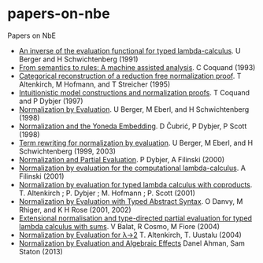 # papers-on-nbe
Papers on NbE

* [An inverse of the evaluation functional for typed lambda-calculus](https://epub.ub.uni-muenchen.de/4261/1/4261.pdf). U Berger and H Schwichtenberg (1991)
* [From semantics to rules: A machine assisted analysis](https://link.springer.com/content/pdf/10.1007/BFb0049326.pdf). C Coquand (1993)
* [Categorical reconstruction of a reduction free normalization proof](https://link.springer.com/content/pdf/10.1007/3-540-60164-3_27.pdf). T Altenkirch, M Hofmann, and T Streicher (1995)
* [Intuitionistic model constructions and normalization proofs](https://www.cambridge.org/core/journals/mathematical-structures-in-computer-science/article/intuitionistic-model-constructions-and-normalization-proofs/15AE4B790FF9E4B1998CE92054DBD3CF). T Coquand and P Dybjer (1997) 
* [Normalization by Evaluation](https://pdfs.semanticscholar.org/6f59/ea5b7374ad94ce0b2c0b5e821bdcac631f8e.pdf). U Berger, M Eberl, and H Schwichtenberg (1998)
* [Normalization and the Yoneda Embedding](https://www.cambridge.org/core/journals/mathematical-structures-in-computer-science/article/normalization-and-the-yoneda-embedding/52CC6B0D0961F134ABF28BF6A824D45B). D Čubrić, P Dybjer, P Scott (1998)
* [Term rewriting for normalization by evaluation](https://www.sciencedirect.com/science/article/pii/S0890540103000142). U Berger, M Eberl, and H Schwichtenberg (1999, 2003)
* [Normalization and Partial Evaluation](https://link.springer.com/chapter/10.1007%2F3-540-45699-6_4). P Dybjer, A Filinski (2000)
* [Normalization by evaluation for the computational lambda-calculus](https://link.springer.com/chapter/10.1007/3-540-45413-6_15). A Filinski (2001)
* [Normalization by evaluation for typed lambda calculus with coproducts](https://ieeexplore.ieee.org/abstract/document/932506).  T. Altenkirch ; P. Dybjer ; M. Hofmann ; P. Scott (2001)
* [Normalization by Evaluation with Typed Abstract Syntax](https://www.cambridge.org/core/journals/journal-of-functional-programming/article/normalization-by-evaluation-with-typed-abstract-syntax/EB9C84EDC74834E940111BC94D2E0481). O Danvy, M Rhiger, and K H Rose (2001, 2002)
* [Extensional normalisation and type-directed partial evaluation for typed lambda calculus with sums](https://dl.acm.org/citation.cfm?id=964007). V Balat, R Cosmo, M Fiore (2004)
* [Normalization by Evaluation for λ→2](https://link.springer.com/chapter/10.1007/978-3-540-24754-8_19) T. Altenkirch, T. Uustalu (2004)
* [Normalization by Evaluation and Algebraic Effects](https://www.sciencedirect.com/science/article/pii/S1571066113000534) Danel Ahman, Sam Staton (2013)
